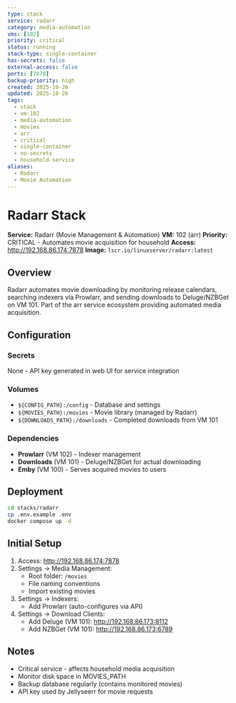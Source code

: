 ```yaml
---
type: stack
service: radarr
category: media-automation
vms: [102]
priority: critical
status: running
stack-type: single-container
has-secrets: false
external-access: false
ports: [7878]
backup-priority: high
created: 2025-10-26
updated: 2025-10-26
tags:
  - stack
  - vm-102
  - media-automation
  - movies
  - arr
  - critical
  - single-container
  - no-secrets
  - household-service
aliases:
  - Radarr
  - Movie Automation
---
```


# Radarr Stack

**Service:** Radarr (Movie Management & Automation)
**VM:** 102 (arr)
**Priority:** CRITICAL - Automates movie acquisition for household
**Access:** http://192.168.86.174:7878
**Image:** `lscr.io/linuxserver/radarr:latest`

## Overview

Radarr automates movie downloading by monitoring release calendars, searching indexers via Prowlarr, and sending downloads to Deluge/NZBGet on VM 101. Part of the arr service ecosystem providing automated media acquisition.

## Configuration

### Secrets
None - API key generated in web UI for service integration

### Volumes
- `${CONFIG_PATH}:/config` - Database and settings
- `${MOVIES_PATH}:/movies` - Movie library (managed by Radarr)
- `${DOWNLOADS_PATH}:/downloads` - Completed downloads from VM 101

### Dependencies
- **Prowlarr** (VM 102) - Indexer management
- **Downloads** (VM 101) - Deluge/NZBGet for actual downloading
- **Emby** (VM 100) - Serves acquired movies to users

## Deployment

```bash
cd stacks/radarr
cp .env.example .env
docker compose up -d
```

## Initial Setup

1. Access: http://192.168.86.174:7878
2. Settings → Media Management:
   - Root folder: `/movies`
   - File naming conventions
   - Import existing movies
3. Settings → Indexers:
   - Add Prowlarr (auto-configures via API)
4. Settings → Download Clients:
   - Add Deluge (VM 101): http://192.168.86.173:8112
   - Add NZBGet (VM 101): http://192.168.86.173:6789

## Notes

- Critical service - affects household media acquisition
- Monitor disk space in MOVIES_PATH
- Backup database regularly (contains monitored movies)
- API key used by Jellyseerr for movie requests
